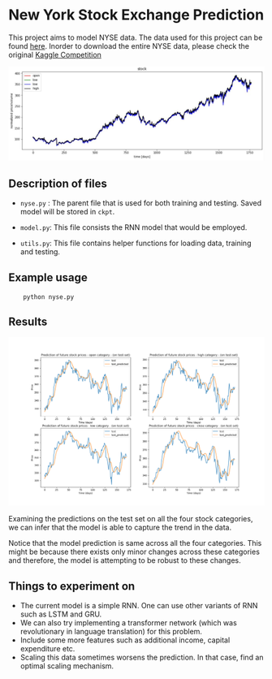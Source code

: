 # New York Stock Exchange Prediction

This project aims to model NYSE data. The data used for this project can be found [here](data/prices-split-adjusted.csv). Inorder to download the entire NYSE data, please check the original [Kaggle Competition](https://www.kaggle.com/dgawlik/nyse)

![image](figs/data.png) 

## Description of files

* `nyse.py` : The parent file that is used for both training and testing. Saved model will be stored in `ckpt`.

* `model.py`: This file consists the RNN model that would be employed.

* `utils.py`: This file contains helper functions for loading data, training and testing.

## Example usage

```
    python nyse.py
```

## Results

![image](figs/results.png)

Examining the predictions on the test set on all the four stock categories, we can infer that the model is able to capture the trend in the data. 

Notice that the model prediction is same across all the four categories. This might be because there exists only minor changes across these categories and therefore, the model is attempting to be robust to these changes.

## Things to experiment on

* The current model is a simple RNN. One can use other variants of RNN such as LSTM and GRU.
* We can also try implementing a transformer network (which was revolutionary in language translation) for this problem.
* Include some more features such as additional income, capital expenditure etc.
* Scaling this data sometimes worsens the prediction. In that case, find an optimal scaling mechanism.



